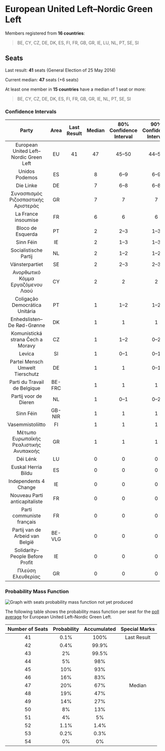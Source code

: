 # European United Left–Nordic Green Left

Members registered from **16 countries**:

> BE, CY, CZ, DE, DK, ES, FI, FR, GB, GR, IE, LU, NL, PT, SE, SI

## Seats

Last result: **41** seats (General Election of 25 May 2014)

Current median: **47** seats (+6 seats)

At least one member in **15 countries** have a median of 1 seat or more:

> BE, CY, CZ, DE, DK, ES, FI, FR, GB, GR, IE, NL, PT, SE, SI

### Confidence Intervals

| Party | Area | Last Result | Median | 80% Confidence Interval | 90% Confidence Interval | 95% Confidence Interval | 99% Confidence Interval |
|:-----:|:----:|:-----------:|:------:|:-----------------------:|:-----------------------:|:-----------------------:|:-----------------------:|
| European United Left–Nordic Green Left | EU | 41 | 47 | 45–50 | 44–50 | 44–51 | 43–52 |
| Unidos Podemos | ES | | 8 | 6–9 | 6–9 | 6–9 | 6–9 |
| Die Linke | DE | | 7 | 6–8 | 6–8 | 5–8 | 5–9 |
| Συνασπισμός Ριζοσπαστικής Αριστεράς | GR | | 7 | 7 | 7 | 7 | 7 |
| La France insoumise | FR | | 6 | 6 | 6 | 6 | 6 |
| Bloco de Esquerda | PT | | 2 | 2–3 | 1–3 | 1–4 | 1–4 |
| Sinn Féin | IE | | 2 | 1–3 | 1–3 | 1–3 | 1–3 |
| Socialistische Partij | NL | | 2 | 1–2 | 1–2 | 1–2 | 1–2 |
| Vänsterpartiet | SE | | 2 | 2–3 | 2–3 | 1–3 | 1–3 |
| Ανορθωτικό Κόμμα Εργαζόμενου Λαού | CY | | 2 | 2 | 2 | 2 | 2 |
| Coligação Democrática Unitária | PT | | 1 | 1–2 | 1–2 | 1–2 | 1–2 |
| Enhedslisten–De Rød-Grønne | DK | | 1 | 1 | 1 | 1 | 1 |
| Komunistická strana Čech a Moravy | CZ | | 1 | 1–2 | 0–2 | 0–2 | 0–3 |
| Levica | SI | | 1 | 0–1 | 0–1 | 0–1 | 0–1 |
| Partei Mensch Umwelt Tierschutz | DE | | 1 | 1 | 0–1 | 0–2 | 0–2 |
| Parti du Travail de Belgique | BE-FRC | | 1 | 1 | 1 | 1 | 1 |
| Partij voor de Dieren | NL | | 1 | 0–1 | 0–2 | 0–2 | 0–2 |
| Sinn Féin | GB-NIR | | 1 | 1 | 1 | 1 | 1 |
| Vasemmistoliitto | FI | | 1 | 1 | 1 | 1 | 1 |
| Μέτωπο Ευρωπαϊκής Ρεαλιστικής Ανυπακοής | GR | | 1 | 1 | 1 | 1 | 1 |
| Déi Lénk | LU | | 0 | 0 | 0 | 0 | 0 |
| Euskal Herria Bildu | ES | | 0 | 0 | 0 | 0 | 0–1 |
| Independents 4 Change | IE | | 0 | 0 | 0 | 0 | 0 |
| Nouveau Parti anticapitaliste | FR | | 0 | 0 | 0 | 0 | 0 |
| Parti communiste français | FR | | 0 | 0 | 0 | 0 | 0 |
| Partij van de Arbeid van België | BE-VLG | | 0 | 0 | 0 | 0 | 0 |
| Solidarity–People Before Profit | IE | | 0 | 0 | 0 | 0 | 0 |
| Πλεύση Ελευθερίας | GR | | 0 | 0 | 0 | 0 | 0 |

### Probability Mass Function

![Graph with seats probability mass function not yet produced](average-2019-09-30-seats-pmf-europeanunitedleft–nordicgreenleft.png "Seats Probability Mass Function")

The following table shows the probability mass function per seat for the [poll average](average-2019-09-30.html) for European United Left–Nordic Green Left.

| Number of Seats | Probability | Accumulated | Special Marks |
|:---------------:|:-----------:|:-----------:|:-------------:|
| 41 | 0.1% | 100% | Last Result |
| 42 | 0.4% | 99.9% |  |
| 43 | 2% | 99.5% |  |
| 44 | 5% | 98% |  |
| 45 | 10% | 93% |  |
| 46 | 16% | 83% |  |
| 47 | 20% | 67% | Median |
| 48 | 19% | 47% |  |
| 49 | 14% | 27% |  |
| 50 | 8% | 13% |  |
| 51 | 4% | 5% |  |
| 52 | 1.1% | 1.4% |  |
| 53 | 0.2% | 0.3% |  |
| 54 | 0% | 0% |  |


